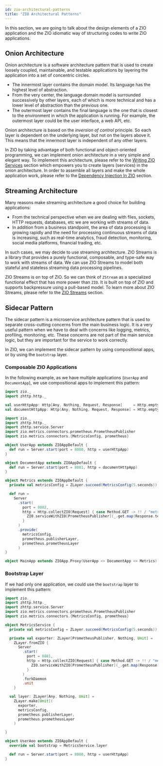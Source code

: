 ```yaml
---
id: zio-architectural-patterns
title: "ZIO Architectural Patterns"
---
```


In this section, we are going to talk about the design elements of a ZIO application and the ZIO idiomatic way of structuring codes to write ZIO applications.

## Onion Architecture

Onion architecture is a software architecture pattern that is used to create loosely coupled, maintainable, and testable applications by layering the application into a set of concentric circles.

- The innermost layer contains the domain model. Its language has the highest level of abstraction.
- From the very center, the language domain model is surrounded successively by other layers, each of which is more technical and has a lower level of abstraction than the previous one.
- The outermost layer contains the final language is the one that is closest to the environment in which the application is running. For example, the outermost layer could be the user interface, a web API, etc.

Onion architecture is based on the _inversion of control_ principle. So each layer is dependent on the underlying layer, but not on the layers above it. This means that the innermost layer is independent of any other layers.

In ZIO by taking advantage of both functional and object-oriented programming, we can implement onion architecture in a very simple and elegant way. To implement this architecture, please refer to the [Writing ZIO Services](/index.md) section which empowers you to create layers (services) in the onion architecture. In order to assemble all layers and make the whole application work, please refer to the [Dependency Injection In ZIO](../di/index.md) section.

## Streaming Architecture

Many reasons make streaming architecture a good choice for building applications:

- From the technical perspective when we are dealing with files, sockets, HTTP requests, databases, etc we are working with streams of data.
- In addition from a business standpoint, the area of data processing is growing rapidly and the need for processing continuous streams of data is increasing, such as real-time analytics, fraud detection, monitoring, social media platforms, financial trading, etc.

In such cases, we may decide to use streaming architecture. ZIO Streams is a library that provides a purely functional, composable, and type-safe way to work with streams of data. We can use ZIO Streams to model both stateful and stateless streaming data processing pipelines.

ZIO Streams is on top of ZIO. So we can think of `ZStream` as a specialized functional effect that has more power than `ZIO`. It is built on top of ZIO and supports backpressure using a pull-based model. To learn more about ZIO Streams, please refer to the [ZIO Streams](../stream/index.md) section.

## Sidecar Pattern

The sidecar pattern is a microservice architecture pattern that is used to separate cross-cutting concerns from the main business logic. It is a very useful pattern when we have to deal with concerns like logging, metrics, profiling, monitoring, etc. These concerns are not part of the main service logic, but they are important for the service to work correctly.

In ZIO, we can implement the sidecar pattern by using compositional apps, or by using the `bootstrap` layer.

### Composable ZIO Applications

In the following example, as we have multiple applications (`UserApp` and `DocumentApp`), we use compositional apps to implement this pattern:

```scala mdoc:invisible
import zio._
import zhttp.http._

val userHttpApp: Http[Any, Nothing, Request, Response]     = Http.empty
val documentHttpApp: Http[Any, Nothing, Request, Response] = Http.empty
```

```scala mdoc:compile-only
import zio._
import zhttp.http._
import zhttp.service.Server
import zio.metrics.connectors.prometheus.PrometheusPublisher
import zio.metrics.connectors.{MetricsConfig, prometheus}

object UserApp extends ZIOAppDefault {
  def run = Server.start(port = 8080, http = userHttpApp)
}

object DocumentApp extends ZIOAppDefault {
  def run = Server.start(port = 8081, http = documentHttpApp)
}

object Metrics extends ZIOAppDefault {
  private val metricsConfig = ZLayer.succeed(MetricsConfig(5.seconds))

  def run =
    Server
      .start(
        port = 8082,
        http = Http.collectZIO[Request] { case Method.GET -> !! / "metrics" =>
          ZIO.serviceWithZIO[PrometheusPublisher](_.get.map(Response.text))
        }
      )
      .provide(
        metricsConfig,
        prometheus.publisherLayer,
        prometheus.prometheusLayer
      )
}

object MainApp extends ZIOApp.Proxy(UserApp <> DocumentApp <> Metrics)
```

### Bootstrap Layer

If we had only one application, we could use the `bootstrap` layer to implement this pattern:

```scala mdoc:compile-only
import zio._
import zhttp.http._
import zhttp.service.Server
import zio.metrics.connectors.prometheus.PrometheusPublisher
import zio.metrics.connectors.{MetricsConfig, prometheus}

object MetricsService {
  private val metricsConfig = ZLayer.succeed(MetricsConfig(5.seconds))

  private val exporter: ZLayer[PrometheusPublisher, Nothing, Unit] =
    ZLayer.fromZIO {
      Server
        .start(
          port = 8081,
          http = Http.collectZIO[Request] { case Method.GET -> !! / "metrics" =>
            ZIO.serviceWithZIO[PrometheusPublisher](_.get.map(Response.text))
          }
        )
        .forkDaemon
        .unit
    }

  val layer: ZLayer[Any, Nothing, Unit] =
    ZLayer.make[Unit](
      exporter,
      metricsConfig,
      prometheus.publisherLayer,
      prometheus.prometheusLayer
    )

}

object UserAoo extends ZIOAppDefault {
  override val bootstrap = MetricsService.layer

  def run = Server.start(port = 8080, http = userHttpApp)
}
```
